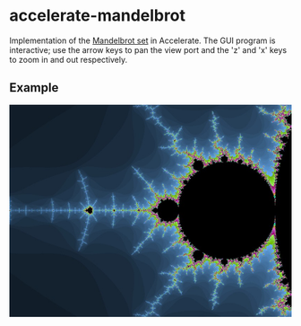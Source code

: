 accelerate-mandelbrot
=====================

Implementation of the [Mandelbrot set][wiki-mandelbrot] in Accelerate. The GUI
program is interactive; use the arrow keys to pan the view port and the 'z' and
'x' keys to zoom in and out respectively.

Example
-------

![mandelbrot][mandelbrot-img]


  [wiki-mandelbrot]:        https://en.wikipedia.org/wiki/Mandelbrot_set
  [mandelbrot-img]:         https://github.com/AccelerateHS/accelerate-examples/raw/master/samples/mandelbrot2.jpg

